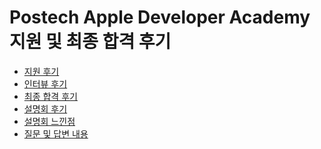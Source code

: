# Postech Apple Developer Academy 지원 및 최종 합격 후기

* [지원 후기](https://github.com/Hschan2/Postech-Apple-Developer-Academy/blob/main/%EC%A7%80%EC%9B%90%20%ED%9B%84%EA%B8%B0.md)
* [인터뷰 후기](https://github.com/Hschan2/Postech-Apple-Developer-Academy/blob/main/%EC%9D%B8%ED%84%B0%EB%B7%B0%20%ED%9B%84%EA%B8%B0.md)
* [최종 합격 후기](https://github.com/Hschan2/Postech-Apple-Developer-Academy/blob/main/%EC%B5%9C%EC%A2%85%20%ED%95%A9%EA%B2%A9%20%ED%9B%84%EA%B8%B0.md)
* [설명회 후기]()
* [설명회 느낀점]()
* [질문 및 답변 내용]()
